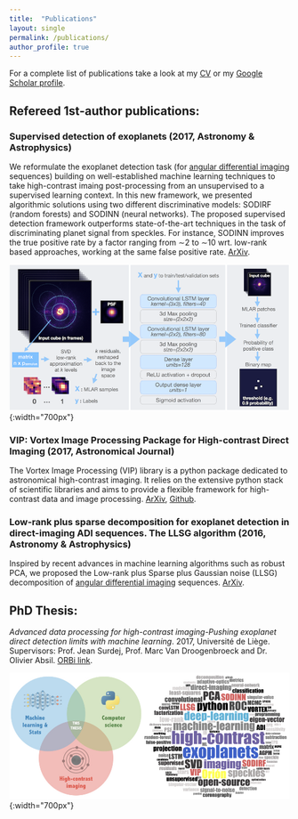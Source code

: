 ```yaml
---
title:  "Publications"
layout: single
permalink: /publications/
author_profile: true
---
```


For a complete list of publications take a look at my [CV](https://carlgogo.github.io/assets/cv/cv.pdf) or my [Google Scholar profile](https://scholar.google.fr/citations?user=UJBh1DUAAAAJ&hl=en).

## Refereed 1st-author publications:

### Supervised detection of exoplanets (2017, Astronomy & Astrophysics)
We reformulate the exoplanet detection task (for [angular differential imaging](https://vimeo.com/125547220) sequences) building on well-established machine learning techniques to take high-contrast imaing post-processing from an unsupervised to a supervised learning context. In this new framework, we presented algorithmic solutions using two different discriminative models: SODIRF (random forests) and SODINN (neural networks). The proposed supervised detection framework outperforms state-of-the-art techniques in the task of discriminating planet signal from speckles. For instance, SODINN improves the true positive rate by a factor ranging from ∼2 to ∼10 wrt. low-rank based approaches, working at the same false positive rate. [ArXiv](https://arxiv.org/abs/1712.02841).

![SODINN framework](/assets/images/sodinn.png){:width="700px"}

### VIP: Vortex Image Processing Package for High-contrast Direct Imaging (2017, Astronomical Journal)
The Vortex Image Processing (VIP) library is a python package dedicated to astronomical high-contrast imaging. It relies on the extensive python stack of scientific libraries and aims to provide a flexible framework for high-contrast data and image processing. [ArXiv](https://arxiv.org/abs/1705.06184), [Github](https://github.com/vortex-exoplanet/VIP).

### Low-rank plus sparse decomposition for exoplanet detection in direct-imaging ADI sequences. The LLSG algorithm (2016, Astronomy & Astrophysics)
Inspired by recent advances in machine learning algorithms such as robust PCA, we proposed the Low-rank plus Sparse plus Gaussian noise (LLSG) decomposition of [angular differential imaging](https://vimeo.com/125547220) sequences. [ArXiv](https://arxiv.org/abs/1602.08381).


## PhD Thesis:
_Advanced data processing for high-contrast imaging-Pushing exoplanet direct detection limits with machine learning_. 2017, Université de Liège. Supervisors: Prof. Jean Surdej, Prof. Marc Van Droogenbroeck and Dr. Olivier Absil. [ORBi link](http://orbi.ulg.ac.be/handle/2268/214337).

![Thesis](/assets/images/thesis.jpg){:width="700px"}
